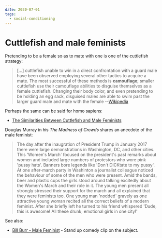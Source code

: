 ```yaml
---
date: 2020-07-01
tags:
  - social-conditioning
---
```


# Cuttlefish and male feminists

Pretending to be a female so as to mate with one is one of the cuttlefish strategy:

> [...] cuttlefish unable to win in a direct confrontation with a guard male have been observed employing several other tactics to acquire a mate. The most successful of these methods is **camouflage**; smaller cuttlefish use their camouflage abilities to disguise themselves as a female cuttlefish. Changing their body color, and even pretending to be holding an egg sack, disguised males are able to swim past the larger guard male and mate with the female --[Wikipedia](https://en.wikipedia.org/w/index.php?title=Cuttlefish&oldid=958933224#Reproduction)

Perhaps the same can be said for homo sapiens:

* [The Similarities Between Cuttlefish and Male Feminists](https://www.youtube.com/watch?v=5ADre1wFK7k)

Douglas Murray in his *The Madness of Crowds* shares an anecdote of the male feminist:

> The day after the inaugration of President Trump in January 2017 there were large demonstrations in Washington, DC, and other cities. This 'Women's March' focused on the president's past remarks about women and included large numbers of protestors who wore pink 'pussy hats'. Banners bore legends like 'Don't DICKtate to my pussy'. At one after-march party in Washinton a journalist colleague noticed the behaviour of some of the men who were present. Amid the bands, beer and plastic cups the girls stood around talking excitedly about the Women's March and their role in it. The young men present all strongly stressed their support for the march and all explained that they were feminists too. One young man 'nodded' gravely as one attractive young woman recited all the correct beliefs of a modern feminist. After she briefly left he turned to his friend whispered 'Dude, this is awesome! All these drunk, emotional girls in one city!' 

See also:

* [Bill Burr - Male Feminist](https://www.youtube.com/watch?v=8D0ZygYEw1c) - Stand up comedy clip on the subject.